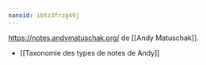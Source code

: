 ```yaml
---
nanoid: ibtz3frzg49j
---
```

https://notes.andymatuschak.org/ de [[Andy Matuschak]].

- [[Taxonomie des types de notes de Andy]]
